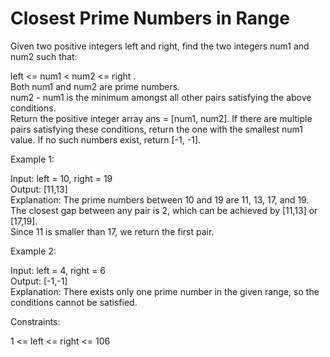 # Closest Prime Numbers in Range

Given two positive integers left and right, find the two integers num1 and num2 such that:

left <= num1 < num2 <= right .\
Both num1 and num2 are prime numbers.\
num2 - num1 is the minimum amongst all other pairs satisfying the above conditions.\
Return the positive integer array ans = [num1, num2]. If there are multiple pairs satisfying these conditions, return the one with the smallest num1 value. If no such numbers exist, return [-1, -1].

Example 1:

Input: left = 10, right = 19\
Output: [11,13]\
Explanation: The prime numbers between 10 and 19 are 11, 13, 17, and 19.\
The closest gap between any pair is 2, which can be achieved by [11,13] or [17,19].\
Since 11 is smaller than 17, we return the first pair.

Example 2:

Input: left = 4, right = 6\
Output: [-1,-1]\
Explanation: There exists only one prime number in the given range, so the conditions cannot be satisfied.

Constraints:

1 <= left <= right <= 106